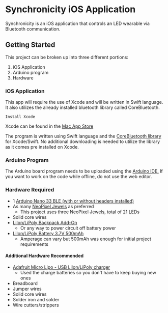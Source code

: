 # Synchronicity iOS Application
Synchronicity is an iOS application that controls an LED wearable via Bluetooth communication.

## Getting Started
This project can be broken up into three different portions:
1. iOS Application
2. Arduino program
3. Hardware

### iOS Application
This app will require the use of Xcode and will be written in Swift language. It also utilizes the already installed bluetooth library called CoreBluetooth.

```
Install Xcode
```
Xcode can be found in the 
[Mac App Store](https://apps.apple.com/us/app/xcode/id497799835)

The program is written using Swift language and the 
[CoreBluetooth library](https://developer.apple.com/documentation/corebluetooth) for Xcode/Swift. No additional downloading is needed to utilize the library as it comes pre installed on Xcode.

### Arduino Program
The Arduino board program needs to be uploaded using the 
[Arduino IDE.](https://www.arduino.cc/en/main/software) If you want to work on the code while offline, do not use the web editor.

### Hardware Required
* 1 [Arduino Nano 33 BLE (with or without headers installed)](https://store.arduino.cc/usa/nano-33-ble)
* As many [NeoPixel Jewels](https://www.adafruit.com/product/2226) as preferred
  * This project uses three NeoPixel Jewels, total of 21 LEDs
* Solid core wires
* [LiIon/LiPoly Backpack Add-On](https://www.adafruit.com/product/2124)
  * Or any way to power circuit off battery power
* [LiIon/LiPoly Battery 3.7V 500mAh](https://www.adafruit.com/product/1578)
  * Amperage can vary but 500mAh was enough for initial project requirements

#### Additional Hardware Recommended
* [Adafruit Micro Lipo - USB LiIon/LiPoly charger](https://www.adafruit.com/product/1304)
  * Used the charge batteries so you don't have to keep buying new ones
* Breadboard
* Jumper wires
* Solid core wires
* Solder iron and solder
* Wire cutters/strippers

